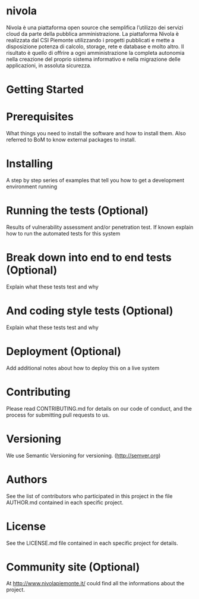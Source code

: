 # nivola
Nivola è una piattaforma open source che semplifica l’utilizzo dei servizi cloud da parte della pubblica amministrazione.
La piattaforma Nivola è realizzata dal CSI Piemonte utilizzando i progetti pubblicati e mette a disposizione potenza di calcolo, storage, rete e database e molto altro. Il risultato è quello di offrire a ogni amministrazione la completa autonomia
nella creazione del proprio sistema informativo e nella migrazione delle applicazioni, in assoluta sicurezza.

# Getting Started


# Prerequisites


What things you need to install the software and how to install them.
Also referred to BoM to know external packages to install.
# Installing

A step by step series of examples that tell you how to get a development environment running

# Running the tests (Optional)
Results of vulnerability assessment and/or penetration test. If known explain how to run the automated tests for this system

# Break down into end to end tests (Optional)
Explain what these tests test and why

# And coding style tests (Optional)
Explain what these tests test and why

# Deployment (Optional)
Add additional notes about how to deploy this on a live system

# Contributing
Please read CONTRIBUTING.md for details on our code of conduct, and the process for submitting pull requests to us.

# Versioning
We use Semantic Versioning for versioning. (http://semver.org)

# Authors
See the list of contributors who participated in this project in the file AUTHOR.md contained in each specific project.

# License
See the LICENSE.md file contained in each specific project for details.

# Community site (Optional)
At http://www.nivolapiemonte.it/ could find all the informations about the project.

